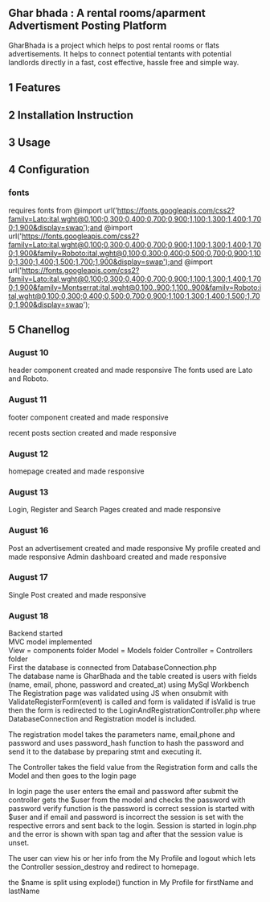 ## Ghar bhada : A rental rooms/aparment Advertisment Posting Platform
GharBhada is a project which helps to post rental rooms or flats advertisements. It helps to connect potential tentants with potential landlords directly in a fast, cost effective, hassle free and simple way.

## 1 Features 

## 2 Installation Instruction

## 3 Usage

## 4 Configuration

### fonts
requires fonts from @import url('https://fonts.googleapis.com/css2?family=Lato:ital,wght@0,100;0,300;0,400;0,700;0,900;1,100;1,300;1,400;1,700;1,900&display=swap');and 
 @import url('https://fonts.googleapis.com/css2?family=Lato:ital,wght@0,100;0,300;0,400;0,700;0,900;1,100;1,300;1,400;1,700;1,900&family=Roboto:ital,wght@0,100;0,300;0,400;0,500;0,700;0,900;1,100;1,300;1,400;1,500;1,700;1,900&display=swap');and
 @import url('https://fonts.googleapis.com/css2?family=Lato:ital,wght@0,100;0,300;0,400;0,700;0,900;1,100;1,300;1,400;1,700;1,900&family=Montserrat:ital,wght@0,100..900;1,100..900&family=Roboto:ital,wght@0,100;0,300;0,400;0,500;0,700;0,900;1,100;1,300;1,400;1,500;1,700;1,900&display=swap');

## 5 Chanellog

### August 10
header component created and made responsive
The fonts used are Lato and Roboto.

### August 11
footer component created and made responsive

recent posts section created and made responsive

### August 12
homepage created and made responsive

### August 13
Login, Register and Search Pages created and made responsive

### August 16
Post an advertisement created and made responsive
My profile created and made responsive
Admin dashboard created and made responsive


### August 17
Single Post created and made responsive

### August 18
Backend started  
MVC model implemented  
View = components folder
Model = Models folder
Controller = Controllers folder  
First the database is connected from
DatabaseConnection.php  
The database name is GharBhada and the table created is users with fields (name, email, phone, password and created_at) using MySql Workbench  
The Registration page was validated using JS when onsubmit with ValidateRegisterForm(event) is called and form is validated if isValid is true then the form is redirected to the LoginAndRegistrationController.php where DatabaseConnection and Registration model is included.  

The registration model takes the parameters name, email,phone and password and uses password_hash function to hash the password and send it to the database by preparing stmt and executing it.  

The Controller takes the field value from the Registration form and calls the Model and then goes to the login page  

In login page the user enters the email and password after submit the controller gets the $user from the model and checks the password with password verify function is the password is correct session is started with $user and if email and password is incorrect the session is set with the respective errors and sent back to the login. Session is started in login.php and the error is shown with span tag and after that the session value is unset.  

The user can view his or her info from the My Profile and logout which lets the Controller session_destroy and redirect to homepage.  

the $name is split using explode() function in My Profile for firstName and lastName